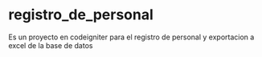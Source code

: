 # registro_de_personal
Es un proyecto en codeigniter para el registro de personal y exportacion a excel de la base de datos

